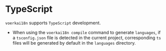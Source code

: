 # TypeScript

`voerkai18n` supports `TypeScript` development.

- When using the `voerkai18n compile` command to generate `languages`, if a `tsconfig.json` file is detected in the current project, corresponding `ts` files will be generated by default in the `languages` directory.
